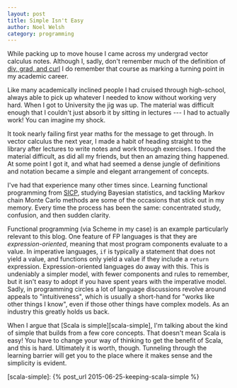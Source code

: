 ```yaml
---
layout: post
title: Simple Isn't Easy
author: Noel Welsh
category: programming
---
```



While packing up to move house I came across my undergrad vector calculus notes. Although I, sadly, don't remember much of the definition of [div, grad, and curl][operators] I do remember that course as marking a turning point in my academic career.

Like many academically inclined people I had cruised through high-school, always able to pick up whatever I needed to know without working very hard. When I got to University the jig was up. The material was difficult enough that I couldn't just absorb it by sitting in lectures --- I had to actually work! You can imagine my shock.

It took nearly failing first year maths for the message to get through. In vector calculus the next year, I made a habit of heading straight to the library after lectures to write notes and work through exercises. I found the material difficult, as did all my friends, but then an amazing thing happened. At some point I got it, and what had seemed a dense jungle of definitions and notation became a simple and elegant arrangement of concepts.

I've had that experience many other times since. Learning functional programming from [SICP][sicp], studying Bayesian statistics, and tackling Markov chain Monte Carlo methods are some of the occasions that stick out in my memory. Every time the process has been the same: concentrated study, confusion, and then sudden clarity.

Functional programming (via Scheme in my case) is an example particularly relevant to this blog. One feature of FP languages is that they are *expression-oriented*, meaning that most program components evaluate to a value. In imperative languages, `if` is typically a statement that does not yield a value, and functions only yield a value if they include a `return` expression. Expression-oriented languages do away with this. This is undeniably a simpler model, with fewer components and rules to remember, but it isn't easy to adopt if you have spent years with the imperative model. Sadly, in programming circles a lot of language discussions revolve around appeals to "intuitiveness", which is usually a short-hand for "works like other things I know", even if those other things have complex models. As an industry this greatly holds us back.

When I argue that [Scala is simple][scala-simple], I'm talking about the kind of simple that builds from a few core concepts. That doesn't mean Scala is easy! You have to change your way of thinking to get the benefit of Scala, and this is hard. Ultimately it is worth, though. Tunneling through the learning barrier will get you to the place where it makes sense and the simplicity is evident.

[operators]: https://en.wikipedia.org/wiki/Vector_calculus_identities#Operator_notations
[sicp]: https://mitpress.mit.edu/sicp/
[scala-simple]: {% post_url 2015-06-25-keeping-scala-simple %}
